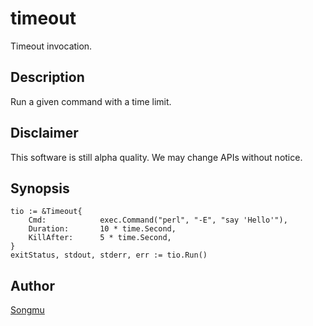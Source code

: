 timeout
=======

Timeout invocation.

## Description

Run a given command with a time limit.


## Disclaimer

This software is still alpha quality. We may change APIs without notice.

## Synopsis

	tio := &Timeout{
		Cmd:            exec.Command("perl", "-E", "say 'Hello'"),
		Duration:       10 * time.Second,
		KillAfter:      5 * time.Second,
	}
	exitStatus, stdout, stderr, err := tio.Run()

## Author

[Songmu](https://github.com/Songmu)
